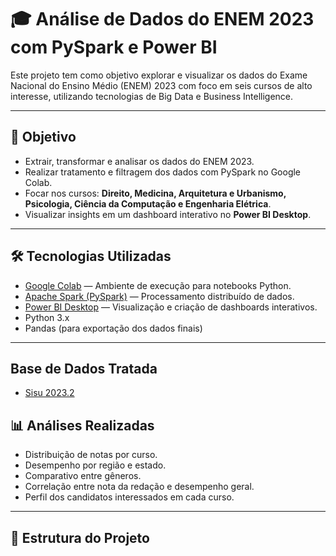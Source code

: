 # 🎓 Análise de Dados do ENEM 2023 com PySpark e Power BI

Este projeto tem como objetivo explorar e visualizar os dados do Exame Nacional do Ensino Médio (ENEM) 2023 com foco em seis cursos de alto interesse, utilizando tecnologias de Big Data e Business Intelligence.

---

## 📌 Objetivo

- Extrair, transformar e analisar os dados do ENEM 2023.
- Realizar tratamento e filtragem dos dados com PySpark no Google Colab.
- Focar nos cursos: **Direito, Medicina, Arquitetura e Urbanismo, Psicologia, Ciência da Computação e Engenharia Elétrica**.
- Visualizar insights em um dashboard interativo no **Power BI Desktop**.

---

## 🛠️ Tecnologias Utilizadas

- [Google Colab](https://colab.research.google.com/) — Ambiente de execução para notebooks Python.
- [Apache Spark (PySpark)](https://spark.apache.org/docs/latest/api/python/) — Processamento distribuído de dados.
- [Power BI Desktop](https://powerbi.microsoft.com/) — Visualização e criação de dashboards interativos.
- Python 3.x
- Pandas (para exportação dos dados finais)

---
## Base de Dados Tratada
- [Sisu 2023.2](https://docs.google.com/spreadsheets/d/1FIrcJlatzRoxwVhOIqJnegcOl4xkUgQW/edit?usp=sharing&ouid=114190455052555726962&rtpof=true&sd=true)
## 📊 Análises Realizadas

- Distribuição de notas por curso.
- Desempenho por região e estado.
- Comparativo entre gêneros.
- Correlação entre nota da redação e desempenho geral.
- Perfil dos candidatos interessados em cada curso.

---

## 📂 Estrutura do Projeto


